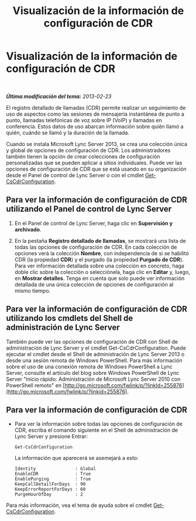 ﻿---
title: Visualización de la información de configuración de CDR
TOCTitle: Visualización de la información de configuración de CDR
ms:assetid: 77bd553f-da89-4c84-a5d0-2f7e91d04383
ms:mtpsurl: https://technet.microsoft.com/es-es/library/JJ688096(v=OCS.15)
ms:contentKeyID: 49889234
ms.date: 01/07/2017
mtps_version: v=OCS.15
ms.translationtype: HT
---

# Visualización de la información de configuración de CDR

 

_**Última modificación del tema:** 2013-02-23_

El registro detallado de llamadas (CDR) permite realizar un seguimiento de uso de aspectos como las sesiones de mensajería instantánea de punto a punto, llamadas telefónicas de voz sobre IP (VoIP) y llamadas en conferencia. Estos datos de uso abarcan información sobre quién llamó a quién, cuándo se llamó y la duración de la llamada.

Cuando se instala Microsoft Lync Server 2013, se crea una colección única y global de opciones de configuración de CDR. Los administradores también tienen la opción de crear colecciones de configuración personalizadas que se pueden aplicar a sitios individuales. Puede ver las opciones de configuración de CDR que se está usando en su organización desde el Panel de control de Lync Server o con el cmdlet [Get-CsCdrConfiguration](https://docs.microsoft.com/en-us/powershell/module/skype/Get-CsCdrConfiguration).

## Para ver la información de configuración de CDR utilizando el Panel de control de Lync Server

1.  En el Panel de control de Lync Server, haga clic en **Supervisión y archivado**.

2.  En la pestaña **Registro detallado de llamadas**, se mostrará una lista de todas las opciones de configuración de CDR. En cada colección de opciones verá la colección **Nombre**, con independencia de si se habilitó CDR (la propiedad **CDR**) y el purgado (la propiedad **Purgado de CDR**). Para ver información detallada sobre una colección en concreto, haga doble clic sobre la colección o selecciónela, haga clic en **Editar** y, luego, en **Mostrar detalles**. Tenga en cuenta que solo puede ver información detallada de una única colección de opciones de configuración al mismo tiempo.

## Para ver la información de configuración de CDR utilizando los cmdlets del Shell de administración de Lync Server

También puede ver las opciones de configuración de CDR con Shell de administración de Lync Server y el cmdlet Get-CsCdrConfiguration. Puede ejecutar el cmdlet desde el Shell de administración de Lync Server 2013 o desde una sesión remota de Windows PowerShell. Para más información sobre el uso de una conexión remota de Windows PowerShell a Lync Server, consulte el artículo del blog sobre Windows PowerShell de Lync Server "Inicio rápido: Administración de Microsoft Lync Server 2010 con PowerShell remoto" en [http://go.microsoft.com/fwlink/p/?linkId=255876](http://go.microsoft.com/fwlink/p/?linkid=255876).

## Para ver la información de configuración de CDR

  - Para ver la información sobre todas las opciones de configuración de CDR, escriba el comando siguiente en el Shell de administración de Lync Server y presione Entrar:
    
        Get-CsCdrConfiguration
    
    La información que aparecerá se asemejará a esto:
    
        Identity               : Global
        EnableCDR              : True
        EnablePurging          : True
        KeepCallDetailForDays  : 90
        KeepErrorReportForDays : 60
        PurgeHourOfDay         : 2

Para más información, vea el tema de ayuda sobre el cmdlet [Get-CsCdrConfiguration](https://docs.microsoft.com/en-us/powershell/module/skype/Get-CsCdrConfiguration).

